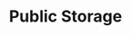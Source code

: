 ---
title: "Public Storage"
url: /pearl-city/public-storage-kamehameha-highway/
shop: storage rental
---